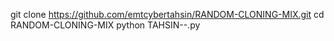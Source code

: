 git clone https://github.com/emtcybertahsin/RANDOM-CLONING-MIX.git
cd RANDOM-CLONING-MIX
python TAHSIN--.py
